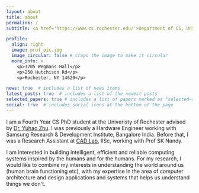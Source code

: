 ```yaml
---
layout: about
title: about
permalink: /
subtitle: <a href='https://www.cs.rochester.edu/'>Department of CS, University of Rochester</a>.

profile:
  align: right
  image: prof_pic.jpg
  image_circular: false # crops the image to make it circular
  more_info: >
    <p>3205 Wegmans Hall</p>
    <p>250 Hutchison Rd</p>
    <p>Rochester, NY 14620</p>

news: true  # includes a list of news items
latest_posts: true  # includes a list of the newest posts
selected_papers: true # includes a list of papers marked as "selected={true}"
social: true  # includes social icons at the bottom of the page
---
```

I am a Fourth Year CS PhD student at the Univeristy of Rochester advised by <a href='https://yuhaozhu.com/'>Dr. Yuhao Zhu</a>. I was previously a Hardware Engineer working with Samsung Research & Development Institute, Bangalore India. Before that, I was a Research Assistant at <a href='https://cadl.iisc.ernet.in/'>CAD Lab</a>, IISc, working with Prof SK Nandy.

I am interested in building intelligent, efficient and reliable computing systems inspired by the humans and for the humans. For my research, I would like to combine my interests in understanding the world around us (human brain functioning etc), with my expertise in the area of computer architecture and design applications and systems that helps us understand things we don't. 

<!---My [research interest](/Blog/research_int/Refined_Research Interest.html) lies in Computer Architecture with current emphasis on designing efficient systems for emerging applications like Deep Neural Networks, Genomic Sequencing etc. In my pursuit of getting acquainted with various approaches taken towards hardware ?accelerators for machine learning workloads, I have reviewed a few articles and have been keeping their short-summaries (reviews) here.--->

